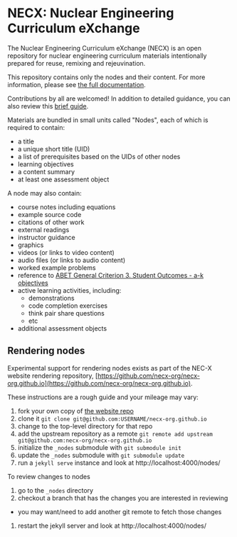# NECX: Nuclear Engineering Curriculum eXchange

The Nuclear Engineering Curriculum eXchange (NECX) is an open repository for
nuclear engineering curriculum materials intentionally prepared for reuse,
remixing and rejeuvination.

This repository contains only the nodes and their content.  For more
information, please see [the full documentation](http://necx-org.github.io/).

Contributions by all are welcomed!  In addition to detailed guidance, you can
also review this [brief guide](CONTRIBUTING.md).

Materials are bundled in small units called "Nodes", each of which is required
to contain:
* a title
* a unique short title (UID)
* a list of prerequisites based on the UIDs of other nodes
* learning objectives
* a content summary
* at least one assessment object

A node may also contain:
* course notes including equations
* example source code
* citations of other work
* external readings
* instructor guidance
* graphics
* videos (or links to video content)
* audio files (or links to audio content)
* worked example problems
* reference to [ABET General Criterion 3. Student Outcomes - a-k objectives](http://www.abet.org/accreditation/accreditation-criteria/criteria-for-accrediting-engineering-programs-2016-2017/#outcomes)
* active learning activities, including:
    * demonstrations
    * code completion exercises
    * think pair share questions
    * etc
* additional assessment objects

## Rendering nodes

Experimental support for rendering nodes exists as part of the NEC-X website rendering repository,
[https://github.com/necx-org/necx-org.github.io](https://github.com/necx-org/necx-org.github.io).

These instructions are a rough guide and your mileage may vary:

1. fork your own copy of [the website repo](https://github.com/necx-org/necx-org.github.io)
1. clone it `git clone git@github.com:USERNAME/necx-org.github.io`
1. change to the top-level directory for that repo
1. add the upstream  repository as a remote `git remote add upstream git@github.com:necx-org/necx-org.github.io`
1. initialize the `_nodes` submodule with `git submodule init`
1. update the `_nodes` submodule with `git submodule update`
1. run a `jekyll serve` instance and look at http://localhost:4000/nodes/

To review changes to nodes

1. go to the `_nodes` directory
1. checkout a branch that has the changes you are interested in reviewing
  * you may want/need to add another git remote to fetch those changes
1. restart the jekyll server and look at http://localhost:4000/nodes/


